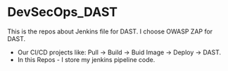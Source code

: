 # DevSecOps_DAST
This is the repos about Jenkins file for DAST. I choose OWASP ZAP for DAST.
- Our CI/CD projects like: Pull -> Build -> Buid Image -> Deploy -> DAST.
- In this Repos - I store my jenkins pipeline code.

